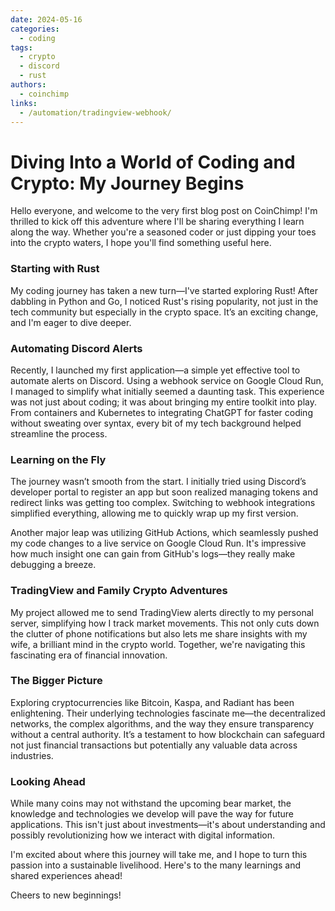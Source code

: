 ```yaml
---
date: 2024-05-16
categories:
  - coding
tags:
  - crypto
  - discord
  - rust
authors:
  - coinchimp
links:
  - /automation/tradingview-webhook/
---
```

# Diving Into a World of Coding and Crypto: My Journey Begins

Hello everyone, and welcome to the very first blog post on CoinChimp! I'm thrilled to kick off this adventure where I'll be sharing everything I learn along the way. Whether you're a seasoned coder or just dipping your toes into the crypto waters, I hope you'll find something useful here.

### Starting with Rust

My coding journey has taken a new turn—I've started exploring Rust! After dabbling in Python and Go, I noticed Rust's rising popularity, not just in the tech community but especially in the crypto space. It’s an exciting change, and I'm eager to dive deeper.

### Automating Discord Alerts

Recently, I launched my first application—a simple yet effective tool to automate alerts on Discord. Using a webhook service on Google Cloud Run, I managed to simplify what initially seemed a daunting task. This experience was not just about coding; it was about bringing my entire toolkit into play. From containers and Kubernetes to integrating ChatGPT for faster coding without sweating over syntax, every bit of my tech background helped streamline the process.

### Learning on the Fly

The journey wasn’t smooth from the start. I initially tried using Discord’s developer portal to register an app but soon realized managing tokens and redirect links was getting too complex. Switching to webhook integrations simplified everything, allowing me to quickly wrap up my first version. 

Another major leap was utilizing GitHub Actions, which seamlessly pushed my code changes to a live service on Google Cloud Run. It's impressive how much insight one can gain from GitHub's logs—they really make debugging a breeze.

### TradingView and Family Crypto Adventures

My project allowed me to send TradingView alerts directly to my personal server, simplifying how I track market movements. This not only cuts down the clutter of phone notifications but also lets me share insights with my wife, a brilliant mind in the crypto world. Together, we're navigating this fascinating era of financial innovation.

### The Bigger Picture

Exploring cryptocurrencies like Bitcoin, Kaspa, and Radiant has been enlightening. Their underlying technologies fascinate me—the decentralized networks, the complex algorithms, and the way they ensure transparency without a central authority. It’s a testament to how blockchain can safeguard not just financial transactions but potentially any valuable data across industries.

### Looking Ahead

While many coins may not withstand the upcoming bear market, the knowledge and technologies we develop will pave the way for future applications. This isn't just about investments—it's about understanding and possibly revolutionizing how we interact with digital information.

I'm excited about where this journey will take me, and I hope to turn this passion into a sustainable livelihood. Here's to the many learnings and shared experiences ahead!

Cheers to new beginnings!